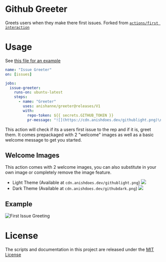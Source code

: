 # Github Greeter

Greets users when they make there first issues. Forked from [`actions/first interaction`](https://github.com/actions/first-interaction)

# Usage

See [this file for an example](https://github.com/anishanne/greeter/blob/master/.github/workflows/github-greeter.yml)

```yaml
name: "Issue Greeter"
on: [issues]

jobs:
  issue-greeter:
    runs-on: ubuntu-latest
    steps:
      - name: "Greeter"
        uses: anishanne/greeter@releases/V1
        with:
          repo-token: ${{ secrets.GITHUB_TOKEN }}
          pr-message: "![](https://cdn.anishdoes.dev/githublight.png)\nHey @{user}! Welcome to the **Greeter** repo on **Github**.
```

This action will check if its a users first issue to the rep and if it is, greet them. It comes prepackaged with 2 "welcome" images as well as a basic welcome message to get you started. 

## Welcome Images
This action comes with 2 welcome images, you can also substitute in your own image or completely remove the image feature.

- Light Theme (Available at `cdn.anishdoes.dev/githublight.png`)
![](https://cdn.anishdoes.dev/githublight.png)
- Dark Theme (Available at `cdn.anishdoes.dev/githubdark.png`)
![](https://cdn.anishdoes.dev/githubdark.png)

## Example
![First Issue Greeting](https://cdn.anishdoes.dev/greeterexample.png)


# License

The scripts and documentation in this project are released under the [MIT License](LICENSE)
